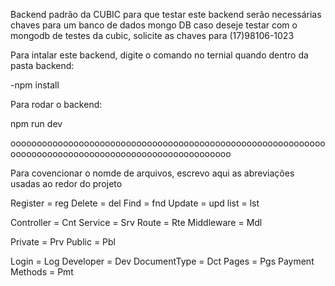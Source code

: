 Backend padrão da CUBIC
para que testar este backend serão necessárias chaves para um banco de dados mongo DB
caso deseje testar com o mongodb de testes da cubic, solicite as chaves para (17)98106-1023

Para intalar este backend, digite o comando no ternial quando dentro da pasta backend:

-npm install

Para rodar o backend:

npm run dev

oooooooooooooooooooooooooooooooooooooooooooooooooooooooooooooooooooooooooooooooooooooooooooooooooooooo

Para covencionar o nomde de arquivos, escrevo aqui as abreviações usadas ao redor do projeto

Register = reg
Delete = del
Find = fnd
Update = upd
list = lst

Controller = Cnt
Service = Srv
Route = Rte
Middleware = Mdl

Private = Prv
Public = Pbl

Login = Log
Developer = Dev
DocumentType = Dct
Pages = Pgs
Payment Methods = Pmt
